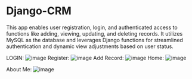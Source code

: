 # Django-CRM

This app enables user registration, login, and authenticated access to functions like adding, viewing, updating, and deleting records. It utilizes MySQL as the database and leverages Django functions for streamlined authentication and dynamic view adjustments based on user status.

LOGIN:
![image](https://github.com/p180060/Django-CRM/assets/43399954/5f380de7-c3fc-4a07-85cf-83dd7bdd3bb2)
Register:
![image](https://github.com/p180060/Django-CRM/assets/43399954/f597727b-977f-44c2-b140-66379ad6cc14)
Add Record:
![image](https://github.com/p180060/Django-CRM/assets/43399954/bebb1712-775e-45a3-9f9a-e8ea1bf68553)
Home:
![image](https://github.com/p180060/Django-CRM/assets/43399954/3fa5024e-f72c-484d-97bb-55e1d235727f)

About Me:
![image](https://github.com/p180060/Django-CRM/assets/43399954/88382414-fe57-4b44-a9d6-4e8608ef589f)

